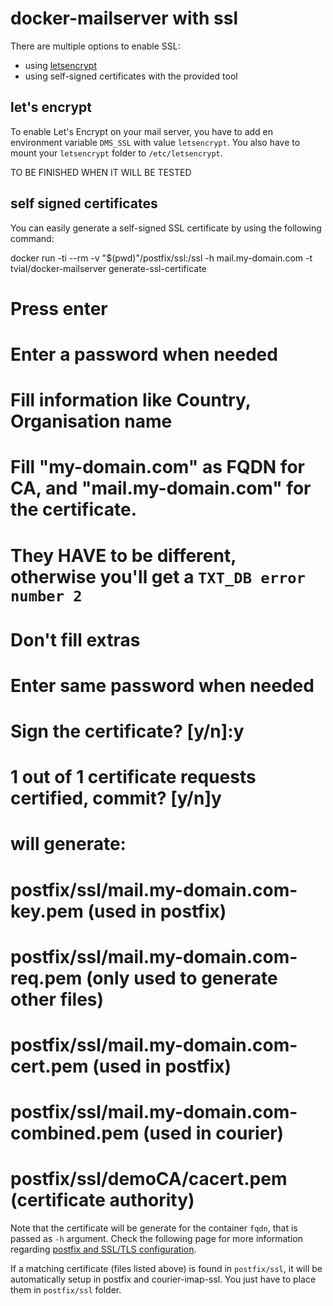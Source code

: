 # docker-mailserver with ssl

There are multiple options to enable SSL:

* using [letsencrypt](https://letsencrypt.org/)
* using self-signed certificates with the provided tool

## let's encrypt

To enable Let's Encrypt on your mail server, you have to add en environment variable `DMS_SSL` with value `letsencrypt`.
You also have to mount your `letsencrypt` folder to `/etc/letsencrypt`.



TO BE FINISHED WHEN IT WILL BE TESTED



## self signed certificates

You can easily generate a self-signed SSL certificate by using the following command:

  docker run -ti --rm -v "$(pwd)"/postfix/ssl:/ssl -h mail.my-domain.com -t tvial/docker-mailserver generate-ssl-certificate

  # Press enter
  # Enter a password when needed
  # Fill information like Country, Organisation name
  # Fill "my-domain.com" as FQDN for CA, and "mail.my-domain.com" for the certificate.
  # They HAVE to be different, otherwise you'll get a `TXT_DB error number 2`
  # Don't fill extras
  # Enter same password when needed
  # Sign the certificate? [y/n]:y
  # 1 out of 1 certificate requests certified, commit? [y/n]y

  # will generate:
  # postfix/ssl/mail.my-domain.com-key.pem (used in postfix)
  # postfix/ssl/mail.my-domain.com-req.pem (only used to generate other files)
  # postfix/ssl/mail.my-domain.com-cert.pem (used in postfix)
  # postfix/ssl/mail.my-domain.com-combined.pem (used in courier)
  # postfix/ssl/demoCA/cacert.pem (certificate authority)

Note that the certificate will be generate for the container `fqdn`, that is passed as `-h` argument.
Check the following page for more information regarding [postfix and SSL/TLS configuration](http://www.mad-hacking.net/documentation/linux/applications/mail/using-ssl-tls-postfix-courier.xml).

If a matching certificate (files listed above) is found in `postfix/ssl`, it will be automatically setup in postfix and courier-imap-ssl. You just have to place them in `postfix/ssl` folder.

